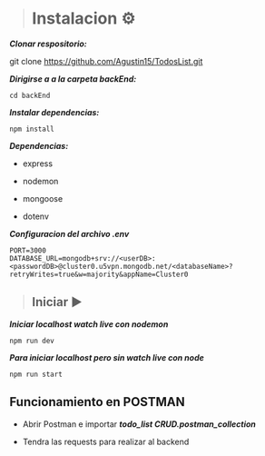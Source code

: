 > # Instalacion ⚙

***Clonar respositorio:***

   git clone https://github.com/Agustin15/TodosList.git

             
***Dirigirse a a la carpeta backEnd:***

    cd backEnd
 
***Instalar dependencias:***

    npm install

***Dependencias:***

 - express

 - nodemon
    
 - mongoose

 - dotenv

***Configuracion del archivo .env***

    PORT=3000
    DATABASE_URL=mongodb+srv://<userDB>:<passwordDB>@cluster0.u5vpn.mongodb.net/<databaseName>?retryWrites=true&w=majority&appName=Cluster0


> ## Iniciar ▶   

***Iniciar localhost watch live con nodemon***

    npm run dev 

***Para iniciar localhost pero sin watch live con node***

    npm run start 
      
## Funcionamiento en POSTMAN
   
- Abrir Postman e importar ***todo_list CRUD.postman_collection***

- Tendra las requests para realizar al backend

